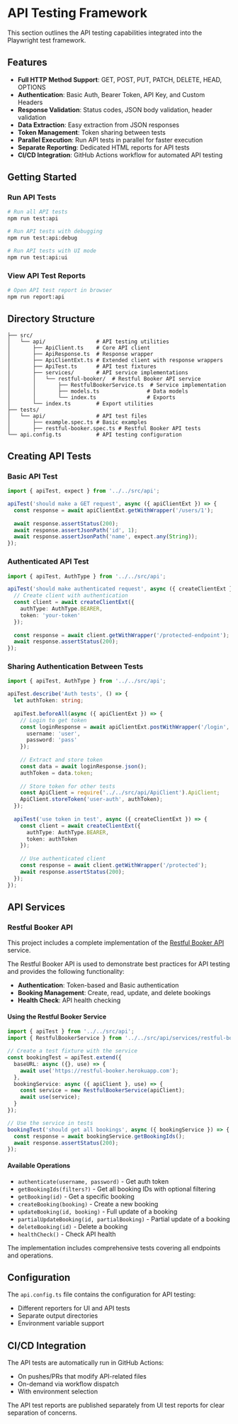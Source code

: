 # API Testing Framework

This section outlines the API testing capabilities integrated into the Playwright test framework.

## Features

- **Full HTTP Method Support**: GET, POST, PUT, PATCH, DELETE, HEAD, OPTIONS
- **Authentication**: Basic Auth, Bearer Token, API Key, and Custom Headers
- **Response Validation**: Status codes, JSON body validation, header validation
- **Data Extraction**: Easy extraction from JSON responses
- **Token Management**: Token sharing between tests
- **Parallel Execution**: Run API tests in parallel for faster execution
- **Separate Reporting**: Dedicated HTML reports for API tests
- **CI/CD Integration**: GitHub Actions workflow for automated API testing

## Getting Started

### Run API Tests

```bash
# Run all API tests
npm run test:api

# Run API tests with debugging
npm run test:api:debug

# Run API tests with UI mode
npm run test:api:ui
```

### View API Test Reports

```bash
# Open API test report in browser
npm run report:api
```

## Directory Structure

```
├── src/
│   └── api/                # API testing utilities
│       ├── ApiClient.ts    # Core API client
│       ├── ApiResponse.ts  # Response wrapper
│       ├── ApiClientExt.ts # Extended client with response wrappers
│       ├── ApiTest.ts      # API test fixtures
│       ├── services/       # API service implementations
│       │   └── restful-booker/  # Restful Booker API service
│       │       ├── RestfulBookerService.ts  # Service implementation
│       │       ├── models.ts               # Data models
│       │       └── index.ts                # Exports
│       └── index.ts        # Export utilities
├── tests/
│   └── api/                # API test files
│       ├── example.spec.ts # Basic examples
│       ├── restful-booker.spec.ts # Restful Booker API tests
└── api.config.ts           # API testing configuration
```

## Creating API Tests

### Basic API Test

```typescript
import { apiTest, expect } from '../../src/api';

apiTest('should make a GET request', async ({ apiClientExt }) => {
  const response = await apiClientExt.getWithWrapper('/users/1');
  
  await response.assertStatus(200);
  await response.assertJsonPath('id', 1);
  await response.assertJsonPath('name', expect.any(String));
});
```

### Authenticated API Test

```typescript
import { apiTest, AuthType } from '../../src/api';

apiTest('should make authenticated request', async ({ createClientExt }) => {
  // Create client with authentication
  const client = await createClientExt({ 
    authType: AuthType.BEARER,
    token: 'your-token'
  });
  
  const response = await client.getWithWrapper('/protected-endpoint');
  await response.assertStatus(200);
});
```

### Sharing Authentication Between Tests

```typescript
import { apiTest, AuthType } from '../../src/api';

apiTest.describe('Auth tests', () => {
  let authToken: string;
  
  apiTest.beforeAll(async ({ apiClientExt }) => {
    // Login to get token
    const loginResponse = await apiClientExt.postWithWrapper('/login', {
      username: 'user',
      password: 'pass'
    });
    
    // Extract and store token
    const data = await loginResponse.json();
    authToken = data.token;
    
    // Store token for other tests
    const ApiClient = require('../../src/api/ApiClient').ApiClient;
    ApiClient.storeToken('user-auth', authToken);
  });
  
  apiTest('use token in test', async ({ createClientExt }) => {
    const client = await createClientExt({
      authType: AuthType.BEARER,
      token: authToken
    });
    
    // Use authenticated client
    const response = await client.getWithWrapper('/protected');
    await response.assertStatus(200);
  });
});
```

## API Services

### Restful Booker API

This project includes a complete implementation of the [Restful Booker API](https://restful-booker.herokuapp.com/apidoc/index.html) service.

The Restful Booker API is used to demonstrate best practices for API testing and provides the following functionality:

- **Authentication**: Token-based and Basic authentication
- **Booking Management**: Create, read, update, and delete bookings 
- **Health Check**: API health checking

#### Using the Restful Booker Service

```typescript
import { apiTest } from '../../src/api';
import { RestfulBookerService } from '../../src/api/services/restful-booker';

// Create a test fixture with the service
const bookingTest = apiTest.extend({
  baseURL: async ({}, use) => {
    await use('https://restful-booker.herokuapp.com');
  },
  bookingService: async ({ apiClient }, use) => {
    const service = new RestfulBookerService(apiClient);
    await use(service);
  }
});

// Use the service in tests
bookingTest('should get all bookings', async ({ bookingService }) => {
  const response = await bookingService.getBookingIds();
  await response.assertStatus(200);
});
```

#### Available Operations

- `authenticate(username, password)` - Get auth token
- `getBookingIds(filters?)` - Get all booking IDs with optional filtering
- `getBooking(id)` - Get a specific booking
- `createBooking(booking)` - Create a new booking
- `updateBooking(id, booking)` - Full update of a booking
- `partialUpdateBooking(id, partialBooking)` - Partial update of a booking
- `deleteBooking(id)` - Delete a booking
- `healthCheck()` - Check API health

The implementation includes comprehensive tests covering all endpoints and operations.

## Configuration

The `api.config.ts` file contains the configuration for API testing:

- Different reporters for UI and API tests
- Separate output directories 
- Environment variable support

## CI/CD Integration

The API tests are automatically run in GitHub Actions:

- On pushes/PRs that modify API-related files
- On-demand via workflow dispatch
- With environment selection

The API test reports are published separately from UI test reports for clear separation of concerns.

